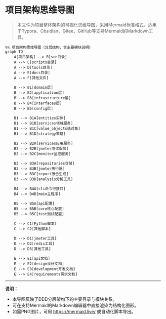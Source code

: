 # 项目架构思维导图

> 本文件为项目整体架构的可视化思维导图，采用Mermaid标准格式，适用于Typora、Obsidian、Gitee、GitHub等支持Mermaid的Markdown工具。

```mermaid
%% 项目架构思维导图（分层结构，含主要模块说明）
graph TD
    A[项目架构] --> B[src目录]
    A --> C[scripts目录]
    A --> D[tools目录]
    A --> E[docs目录]
    A --> F[其他文件]

    B --> B1[domain层]
    B --> B2[application层]
    B --> B3[infrastructure层]
    B --> B4[interfaces层]
    B --> B5[config层]

    B1 --> B1A[entities实体]
    B1 --> B1B[services领域服务]
    B1 --> B1C[value_objects值对象]
    B1 --> B1D[strategy策略]

    B2 --> B2A[services应用服务]
    B2 --> B2B[jmeter测试服务]
    B2 --> B2C[monitor监控服务]

    B3 --> B3A[repositories仓储]
    B3 --> B3B[jmeter执行器]
    B3 --> B3C[report报告生成]
    B3 --> B3D[analysis分析工具]

    B4 --> B4A[cli命令行接口]
    B4 --> B4B[main主程序]

    B5 --> B5A[api配置]
    B5 --> B5B[core核心配置]
    B5 --> B5C[test测试配置]

    C --> C1[Python脚本]
    C --> C2[其他脚本]

    D --> D1[jmeter工具]
    D --> D2[redis工具]
    D --> D3[其他工具]

    E --> E1[api文档]
    E --> E2[design设计文档]
    E --> E3[development开发文档]
    E --> E4[requirements需求文档]
```

---

**说明：**
- 本导图反映了DDD分层架构下的主要目录与模块关系。
- 可在支持Mermaid的Markdown编辑器中直接渲染为结构化图形。
- 如需PNG图片，可用 https://mermaid.live/ 或自动化脚本导出。 